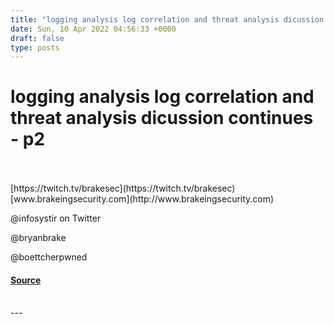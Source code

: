 ```yaml
---
title: "logging analysis log correlation and threat analysis dicussion continues - p2"
date: Sun, 10 Apr 2022 04:56:33 +0000
draft: false
type: posts
---
```

# logging analysis log correlation and threat analysis dicussion continues - p2

<br/>

<br/>
[https://twitch.tv/brakesec](https://twitch.tv/brakesec) [www.brakeingsecurity.com](http://www.brakeingsecurity.com)

@infosystir on Twitter

@bryanbrake

@boettcherpwned

#### [Source](http://brakeingsecurity.com/logging-analysis-log-correlation-and-threat-analysis-dicussion-continues-p2)

<br/>
---
